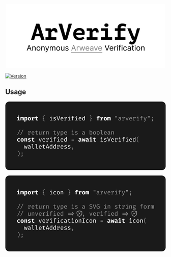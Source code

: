 <p align="center">
  <img src="https://github.com/ArVerify/arverify-js/raw/main/img/hero.svg" height=200 />
</p>

[![Version](https://img.shields.io/npm/v/arverify?style=flat&colorA=000000&colorB=000000)](https://www.npmjs.com/package/arverify)

## Usage

![](https://github.com/ArVerify/arverify-js/raw/main/img/isVerified.svg)

![](https://github.com/ArVerify/arverify-js/raw/main/img/icon.svg)

